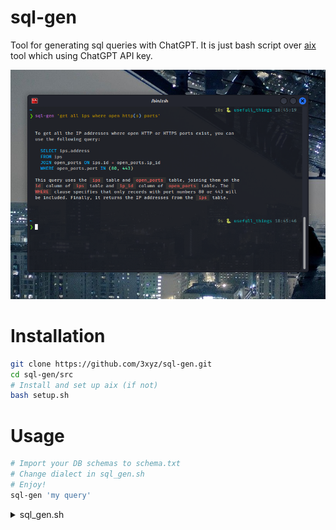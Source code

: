# sql-gen
Tool for generating sql queries with ChatGPT.
It is just bash script over [aix](https://github.com/projectdiscovery/aix) tool which using ChatGPT API key.

![](./Screenshot.png)

# Installation

```sh
git clone https://github.com/3xyz/sql-gen.git
cd sql-gen/src
# Install and set up aix (if not)
bash setup.sh
```

# Usage

```sh
# Import your DB schemas to schema.txt
# Change dialect in sql_gen.sh
# Enjoy!
sql-gen 'my query'
```

<details>
<summary>sql_gen.sh</summary>
    
```bash
#!/usr/bin/env bash

main() {
  SQL_DIALECT='SQLite'
  SCHEMAS_FILE="$(project_path)/schema.txt"
  query="I have DB ${SQL_DIALECT} with following schemas:\n"
  query+=$(cat ${SCHEMAS_FILE})
  query+="\n\nWrite query which will: "
  query+="$@"
  echo -e $query | aix -silent -duc -nc
}

# Relative path to project
project_path() {
  SOURCE=${BASH_SOURCE[0]}
  while [ -L "$SOURCE" ]; do
    DIR=$( cd -P "$( dirname "$SOURCE" )" >/dev/null 2>&1 && pwd )
    SOURCE=$(readlink "$SOURCE")
    [[ $SOURCE != /* ]] && SOURCE=$DIR/$SOURCE
  done
  DIR=$( cd -P "$( dirname "$SOURCE" )" > /dev/null 2>&1 && pwd )
  echo $DIR
}

# Start 
main "$@"
```
</details>

